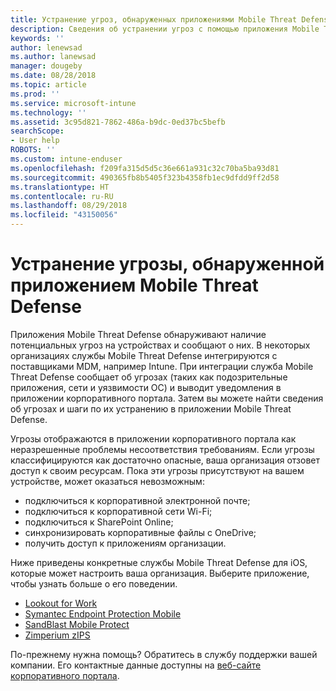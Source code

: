 ```yaml
---
title: Устранение угроз, обнаруженных приложениями Mobile Threat Defense на устройствах iOS | Документация Майкрософт
description: Сведения об устранении угроз с помощью приложения Mobile Threat Defense для iOS.
keywords: ''
author: lenewsad
ms.author: lanewsad
manager: dougeby
ms.date: 08/28/2018
ms.topic: article
ms.prod: ''
ms.service: microsoft-intune
ms.technology: ''
ms.assetid: 3c95d821-7862-486a-b9dc-0ed37bc5befb
searchScope:
- User help
ROBOTS: ''
ms.custom: intune-enduser
ms.openlocfilehash: f209fa315d5d5c36e661a931c32c70ba5ba93d81
ms.sourcegitcommit: 490365fb8b5405f323b4358fb1ec9dfdd9ff2d58
ms.translationtype: HT
ms.contentlocale: ru-RU
ms.lasthandoff: 08/29/2018
ms.locfileid: "43150056"
---
```

# <a name="resolve-a-threat-found-by-a-mobile-threat-defense-app"></a>Устранение угрозы, обнаруженной приложением Mobile Threat Defense

Приложения Mobile Threat Defense обнаруживают наличие потенциальных угроз на устройствах и сообщают о них. В некоторых организациях службы Mobile Threat Defense интегрируются с поставщиками MDM, например Intune. При интеграции служба Mobile Threat Defense сообщает об угрозах (таких как подозрительные приложения, сети и уязвимости ОС) и выводит уведомления в приложении корпоративного портала. Затем вы можете найти сведения об угрозах и шаги по их устранению в приложении Mobile Threat Defense.  

Угрозы отображаются в приложении корпоративного портала как неразрешенные проблемы несоответствия требованиям. Если угрозы классифицируются как достаточно опасные, ваша организация отзовет доступ к своим ресурсам. Пока эти угрозы присутствуют на вашем устройстве, может оказаться невозможным:  

* подключиться к корпоративной электронной почте;
* подключиться к корпоративной сети Wi-Fi;
* подключиться к SharePoint Online;
* синхронизировать корпоративные файлы с OneDrive;
* получить доступ к приложениям организации.

Ниже приведены конкретные службы Mobile Threat Defense для iOS, которые может настроить ваша организация. Выберите приложение, чтобы узнать больше о его поведении. 


* [Lookout for Work](you-need-to-resolve-a-threat-found-by-lookout-for-work-ios.md)
* [Symantec Endpoint Protection Mobile](you-need-to-resolve-a-threat-found-by-skycure-ios.md)
* [SandBlast Mobile Protect](you-need-to-resolve-a-threat-found-by-checkpoint-ios.md)
* [Zimperium zIPS](you-need-to-resolve-a-threat-found-by-zips-ios.md)

По-прежнему нужна помощь? Обратитесь в службу поддержки вашей компании. Его контактные данные доступны на [веб-сайте корпоративного портала](https://go.microsoft.com/fwlink/?linkid=2010980).

